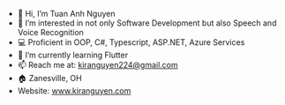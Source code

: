 - 👋 Hi, I’m Tuan Anh Nguyen
- 👀 I’m interested in not only Software Development but also Speech and Voice Recognition
- 💻 Proficient in OOP, C#, Typescript, ASP.NET, Azure Services
- 🌱 I’m currently learning Flutter
- 📫 Reach me at: kiranguyen224@gmail.com
- 🏠 Zanesville, OH
- Website: www.kiranguyen.com
